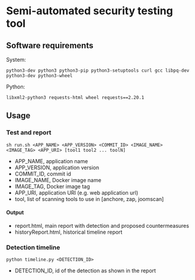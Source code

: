 # Semi-automated security testing tool

## Software requirements
System:

    python3-dev python3 python3-pip python3-setuptools curl gcc libpq-dev python3-dev python3-wheel
    
Python:

    libxml2-python3 requests-html wheel requests==2.20.1

## Usage
### Test and report

    sh run.sh <APP_NAME> <APP_VERSION> <COMMIT_ID> <IMAGE_NAME> <IMAGE_TAG> <APP_URI> [tool1 tool2 ... toolN]

- APP_NAME, application name
- APP_VERSION, application version
- COMMIT_ID, commit id
- IMAGE_NAME, Docker image name
- IMAGE_TAG, Docker image tag
- APP_URI, application URI (e.g. web application url)
- tool, list of scanning tools to use in [anchore, zap, joomscan]

#### Output
- report.html, main report with detection and proposed countermeasures
- historyReport.html, historical timeline report

### Detection timeline

    python timeline.py <DETECTION_ID>

- DETECTION_ID, id of the detection as shown in the report 
